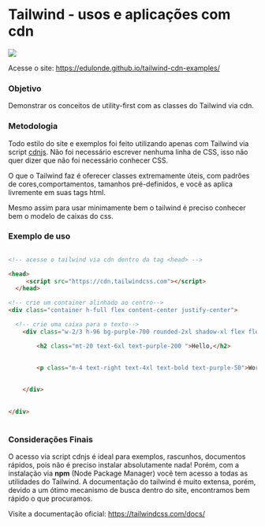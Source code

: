 # Tailwind - usos e aplicações com cdn

<img src="https://img.shields.io/badge/Tailwind_CSS-38B2AC?style=for-the-badge&logo=tailwind-css&logoColor=white" />

Acesse o site: https://edulonde.github.io/tailwind-cdn-examples/

### Objetivo
Demonstrar os conceitos de utility-first com as classes do Tailwind  via cdn.

### Metodologia
  
Todo estilo do site e exemplos foi feito utilizando apenas com Tailwind via script [cdnjs](https://cdnjs.com).
Não foi necessário escrever nenhuma linha de CSS, isso não quer dizer que não foi necessário conhecer CSS.

O que o Tailwind faz é oferecer classes extremamente úteis, com padrões de cores,comportamentos, tamanhos pré-definidos, e você as aplica livremente em suas tags html. 

Mesmo assim para usar minimamente bem o tailwind é preciso conhecer bem o modelo de caixas do css.

### Exemplo de uso

```html

<!-- acesse o tailwind via cdn dentro da tag <head> -->

<head>
     <script src="https://cdn.tailwindcss.com"></script>
  </head>

<!-- crie um container alinhado ao centro-->
<div class="container h-full flex content-center justify-center">

  <!-- crie uma caixa para o texto-->
	<div class="w-2/3 h-96 bg-purple-700 rounded-2xl shadow-xl flex flex-col self-center items-center">

  		<h2 class="mt-20 text-6xl text-purple-200 ">Hello,</h2>
  		
  		  		
  		<p class="m-4 text-right text-4xl text-bold text-purple-50">World of Tailwind!</p>

  
  	</div>
  	
  	
</div>
  
```


### Considerações Finais
O acesso via script cdnjs é ideal para exemplos, rascunhos, documentos rápidos, pois não é preciso instalar absolutamente nada!
Porém, com a instalação via **npm** (Node Package Manager) vocẽ tem acesso a todas as utilidades do Tailwind.
A documentação do tailwind é muito extensa, porém, devido a um ótimo mecanismo de busca dentro do site, encontramos bem rápido o que procuramos. 

Visite a documentação oficial: https://tailwindcss.com/docs/
